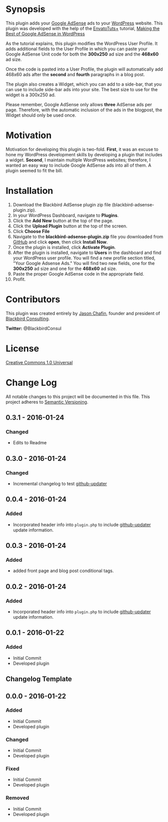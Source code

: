 # Synopsis

This plugin adds your [Google AdSense](https://www.google.com/adsense/) ads to your [WordPress](http://www.wordpress.org) website. This plugin was developed with the help of the [EnvatoTuts+](http://tutsplus.com/) tutorial, [Making the Best of Google AdSense in WordPress](http://code.tutsplus.com/tutorials/making-the-best-of-google-adsense-in-wordpress--wp-29938)

As the tutorial explains, this plugin modifies the WordPress User Profile. It adds additional fields to the User Profile in which you can paste your Google AdSense Unit code for both the **300x250** ad size and the **468x60** ad size.

Once the code is pasted into a User Profile, the plugin will automatically add 468x60 ads after the **second** and **fourth** paragraphs in a blog post.

The plugin also creates a Widget, which you can add to a side-bar, that you can use to include side-bar ads into your site. The best size to use for the widget is a 300x250 ad. 

Please remember, Google AdSense only allows **three** AdSense ads per page. Therefore, with the automatic inclusion of the ads in the blogpost, the Widget should only be used once.

# Motivation

Motivation for developing this plugin is two-fold. **First**, it was an excuse to hone my WordPress development skills by developing a plugin that includes a widget. **Second**, I maintain multiple WordPress websites; therefore, I wanted an easy way to include Google AdSense ads into all of them. A plugin seemed to fit the bill.

# Installation

1. Download the Blackbird AdSense plugin zip file (blackbird-adsense-plugin.zip).
2. In your WordPress Dashboard, navigate to **Plugins**.
3. Click the **Add New** button at the top of the page.
4. Click the **Upload Plugin** button at the top of the screen.
5. Click **Choose File**
5. Navigate to the **blackbird-adsense-plugin.zip** file you downloaded from [GitHub](https://www.github.com) and click **open**, then click **Install Now**.
6. Once the plugin is installed, click **Activate Plugin**.
7. After the plugin is installed, navigate to **Users** in the dashboard and find your WordPress user profile. You will find a new profile section titled, "Your Google Adsense Ads." You will find two new fields, one for the **300x250** ad size and one for the **468x60** ad size.
8. Paste the proper Google AdSense code in the appropriate field.
9. Profit.

# Contributors

This plugin was created entirely by [Jason Chafin](http://www.jasonchafin.com), founder and president of [Blackbird Consulting](http://www.blackbirdconsult.com). 

**Twitter:**  @BlackbirdConsul

# License

[Creative Commons 1.0 Universal](LICENSE)

# Change Log
All notable changes to this project will be documented in this file.
This project adheres to [Semantic Versioning](http://semver.org/).

## 0.3.1 - 2016-01-24
### Changed
- Edits to Readme

## 0.3.0 - 2016-01-24
### Changed
- Incremental changelog to test [github-updater](https://github.com/afragen/github-updater.git)

## 0.0.4 - 2016-01-24
### Added
- Incorporated header info into ``` plugin.php ``` to include [github-updater](https://github.com/afragen/github-updater.git) update information.

## 0.0.3 - 2016-01-24
### Added
- added front page and blog post conditional tags.

## 0.0.2 - 2016-01-24
### Added
- Incorporated header info into ``` plugin.php ``` to include [github-updater](https://github.com/afragen/github-updater.git) update information.

## 0.0.1 - 2016-01-22
### Added
- Initial Commit
- Developed plugin

## Changelog Template

## 0.0.0 - 2016-01-22
### Added
- Initial Commit
- Developed plugin

### Changed
- Initial Commit
- Developed plugin

### Fixed
- Initial Commit
- Developed plugin

### Removed
- Initial Commit
- Developed plugin